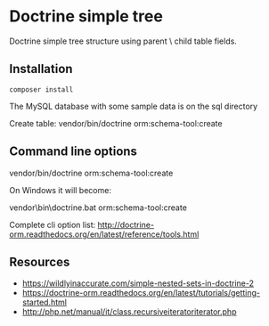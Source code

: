 Doctrine simple tree
=========================

Doctrine simple tree structure using parent \ child table fields.


Installation
-------------------------

	composer install
	
The MySQL database with some sample data is on the sql directory

Create table:
	vendor/bin/doctrine orm:schema-tool:create

Command line options
-------------------------

vendor/bin/doctrine orm:schema-tool:create

On Windows it will become:

vendor\bin\doctrine.bat orm:schema-tool:create

Complete cli option list: http://doctrine-orm.readthedocs.org/en/latest/reference/tools.html

Resources
-------------------------

- https://wildlyinaccurate.com/simple-nested-sets-in-doctrine-2
- https://doctrine-orm.readthedocs.org/en/latest/tutorials/getting-started.html
- http://php.net/manual/it/class.recursiveiteratoriterator.php
